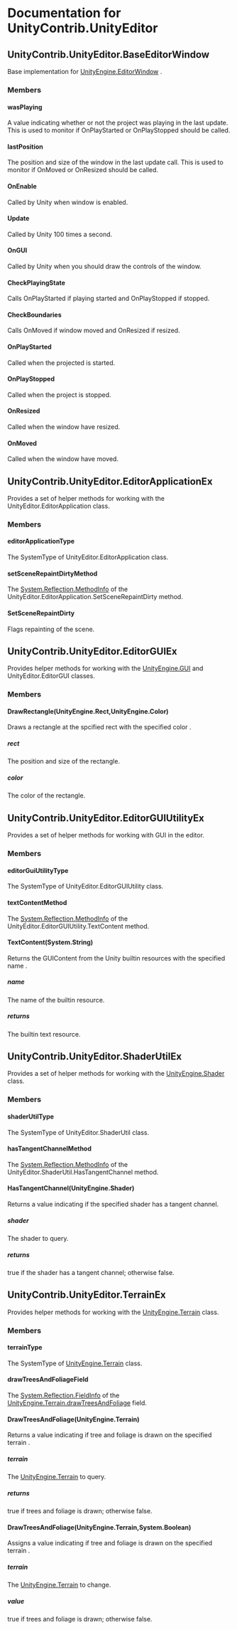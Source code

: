 ﻿# Documentation for UnityContrib.UnityEditor

## UnityContrib.UnityEditor.BaseEditorWindow

Base implementation for [UnityEngine.EditorWindow](http://docs.unity3d.com/ScriptReference/EditorWindow.html) .

### Members

#### wasPlaying

A value indicating whether or not the project was playing in the last update. This is used to monitor if OnPlayStarted or OnPlayStopped should be called.

#### lastPosition

The position and size of the window in the last update call. This is used to monitor if OnMoved or OnResized should be called.

#### OnEnable

Called by Unity when window is enabled.

#### Update

Called by Unity 100 times a second.

#### OnGUI

Called by Unity when you should draw the controls of the window.

#### CheckPlayingState

Calls OnPlayStarted if playing started and OnPlayStopped if stopped.

#### CheckBoundaries

Calls OnMoved if window moved and OnResized if resized.

#### OnPlayStarted

Called when the projected is started.

#### OnPlayStopped

Called when the project is stopped.

#### OnResized

Called when the window have resized.

#### OnMoved

Called when the window have moved.

## UnityContrib.UnityEditor.EditorApplicationEx

Provides a set of helper methods for working with the UnityEditor.EditorApplication class.

### Members

#### editorApplicationType

The SystemType of UnityEditor.EditorApplication class.

#### setSceneRepaintDirtyMethod

The [System.Reflection.MethodInfo](https://msdn.microsoft.com/en-us/library/System.Reflection.MethodInfo%28v=vs.90%29.aspx) of the UnityEditor.EditorApplication.SetSceneRepaintDirty method.

#### SetSceneRepaintDirty

Flags repainting of the scene.

## UnityContrib.UnityEditor.EditorGUIEx

Provides helper methods for working with the [UnityEngine.GUI](http://docs.unity3d.com/ScriptReference/GUI.html) and UnityEditor.EditorGUI classes.

### Members

#### DrawRectangle(UnityEngine.Rect,UnityEngine.Color)

Draws a rectangle at the spcified rect with the specified color .

##### rect

The position and size of the rectangle.

##### color

The color of the rectangle.

## UnityContrib.UnityEditor.EditorGUIUtilityEx

Provides a set of helper methods for working with GUI in the editor.

### Members

#### editorGuiUtilityType

The SystemType of UnityEditor.EditorGUIUtility class.

#### textContentMethod

The [System.Reflection.MethodInfo](https://msdn.microsoft.com/en-us/library/System.Reflection.MethodInfo%28v=vs.90%29.aspx) of the UnityEditor.EditorGUIUtility.TextContent method.

#### TextContent(System.String)

Returns the GUIContent from the Unity builtin resources with the specified name .

##### name

The name of the builtin resource.

##### returns

The builtin text resource.

## UnityContrib.UnityEditor.ShaderUtilEx

Provides a set of helper methods for working with the [UnityEngine.Shader](http://docs.unity3d.com/ScriptReference/Shader.html) class.

### Members

#### shaderUtilType

The SystemType of UnityEditor.ShaderUtil class.

#### hasTangentChannelMethod

The [System.Reflection.MethodInfo](https://msdn.microsoft.com/en-us/library/System.Reflection.MethodInfo%28v=vs.90%29.aspx) of the UnityEditor.ShaderUtil.HasTangentChannel method.

#### HasTangentChannel(UnityEngine.Shader)

Returns a value indicating if the specified shader has a tangent channel.

##### shader

The shader to query.

##### returns

true if the shader has a tangent channel; otherwise false.

## UnityContrib.UnityEditor.TerrainEx

Provides helper methods for working with the [UnityEngine.Terrain](http://docs.unity3d.com/ScriptReference/Terrain.html) class.

### Members

#### terrainType

The SystemType of [UnityEngine.Terrain](http://docs.unity3d.com/ScriptReference/Terrain.html) class.

#### drawTreesAndFoliageField

The [System.Reflection.FieldInfo](https://msdn.microsoft.com/en-us/library/System.Reflection.FieldInfo%28v=vs.90%29.aspx) of the [UnityEngine.Terrain.drawTreesAndFoliage](http://docs.unity3d.com/ScriptReference/Terrain.drawTreesAndFoliage.html) field.

#### DrawTreesAndFoliage(UnityEngine.Terrain)

Returns a value indicating if tree and foliage is drawn on the specified terrain .

##### terrain

The [UnityEngine.Terrain](http://docs.unity3d.com/ScriptReference/Terrain.html) to query.

##### returns

true if trees and foliage is drawn; otherwise false.

#### DrawTreesAndFoliage(UnityEngine.Terrain,System.Boolean)

Assigns a value indicating if tree and foliage is drawn on the specified terrain .

##### terrain

The [UnityEngine.Terrain](http://docs.unity3d.com/ScriptReference/Terrain.html) to change.

##### value

true if trees and foliage is drawn; otherwise false.

